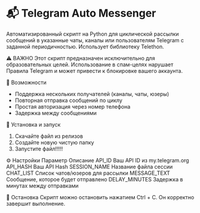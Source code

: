 # 📬 Telegram Auto Messenger
Автоматизированный скрипт на Python для циклической рассылки сообщений в указанные чаты, каналы или пользователям Telegram с заданной периодичностью. Использует библиотеку Telethon.

⚠️ ВАЖНО
Этот скрипт предназначен исключительно для образовательных целей. Использование в спам-целях нарушает Правила Telegram и может привести к блокировке вашего аккаунта.

🔧 Возможности
- Поддержка нескольких получателей (каналы, чаты, юзеры)
- Повторная отправка сообщений по циклу
- Простая авторизация через номер телефона
- Задержка между сообщениями

🚀 Установка и запуск
1) Скачайте файл из релизов
2) Создайте новую чистую папку
3) Запустите файл!!!!!

⚙️ Настройки
Параметр	     Описание
API_ID	       Ваш API ID из my.telegram.org
API_HASH	     Ваш API Hash
SESSION_NAME	 Название файла сессии
CHAT_LIST	     Список чатов/юзеров для рассылки
MESSAGE_TEXT	 Сообщение, которое будет отправлено
DELAY_MINUTES	 Задержка в минутах между отправками

🛑 Остановка
Скрипт можно остановить нажатием Ctrl + C. Он корректно завершит выполнение.

